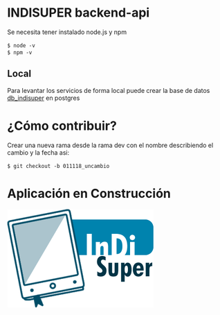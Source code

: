 # INDISUPER backend-api

Se necesita tener instalado node.js y npm

~~~
$ node -v
$ npm -v
~~~

## Local

Para levantar los servicios de forma local puede crear la base de datos [db_indisuper](https://github.com/IndiSuper/db_indisuper) en postgres


# ¿Cómo contribuir? 

Crear una nueva rama desde la rama dev con el nombre describiendo el cambio y la fecha asi: 

~~~
$ git checkout -b 011118_uncambio
~~~

# Aplicación en Construcción

![](https://raw.githubusercontent.com/IndiSuper/grupo-139-indisuper-ionic-app/master/src/assets/img/indisuper.png)
